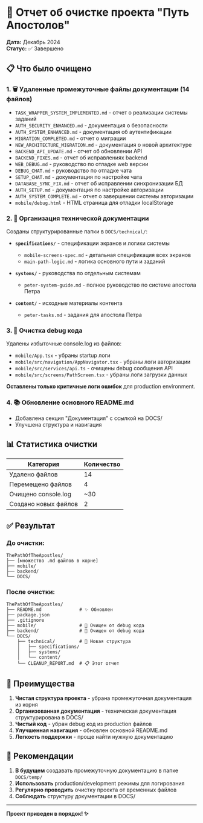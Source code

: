 # 🧹 Отчет об очистке проекта "Путь Апостолов"

**Дата:** Декабрь 2024  
**Статус:** ✅ Завершено

## 📋 Что было очищено

### 1. 🗑️ Удаленные промежуточные файлы документации (14 файлов)

- `TASK_WRAPPER_SYSTEM_IMPLEMENTED.md` - отчет о реализации системы заданий
- `AUTH_SECURITY_ENHANCED.md` - документация о безопасности
- `AUTH_SYSTEM_ENHANCED.md` - документация об аутентификации  
- `MIGRATION_COMPLETED.md` - отчет о миграции
- `NEW_ARCHITECTURE_MIGRATION.md` - документация о новой архитектуре
- `BACKEND_API_UPDATE.md` - отчет об обновлении API
- `BACKEND_FIXES.md` - отчет об исправлениях backend
- `WEB_DEBUG.md` - руководство по отладке web версии
- `DEBUG_CHAT.md` - руководство по отладке чата
- `SETUP_CHAT.md` - документация по настройке чата
- `DATABASE_SYNC_FIX.md` - отчет об исправлении синхронизации БД
- `AUTH_SETUP.md` - документация по настройке авторизации
- `AUTH_SYSTEM_COMPLETE.md` - отчет о завершении системы авторизации
- `mobile/debug.html` - HTML страница для отладки localStorage

### 2. 📁 Организация технической документации

Созданы структурированные папки в `DOCS/technical/`:

- **`specifications/`** - спецификации экранов и логики системы
  - `mobile-screens-spec.md` - детальная спецификация всех экранов
  - `main-path-logic.md` - логика основного пути и заданий

- **`systems/`** - руководства по отдельным системам
  - `peter-system-guide.md` - полное руководство по системе апостола Петра

- **`content/`** - исходные материалы контента
  - `peter-tasks.md` - задания для апостола Петра

### 3. 🧹 Очистка debug кода

Удалены избыточные console.log из файлов:

- `mobile/App.tsx` - убраны startup логи
- `mobile/src/navigation/AppNavigator.tsx` - убраны логи авторизации
- `mobile/src/services/api.ts` - очищены debug сообщения API
- `mobile/src/screens/PathScreen.tsx` - убраны логи загрузки данных

**Оставлены только критичные логи ошибок** для production environment.

### 4. 📚 Обновление основного README.md

- Добавлена секция "Документация" с ссылкой на DOCS/
- Улучшена структура и навигация

## 📊 Статистика очистки

| Категория | Количество |
|-----------|------------|
| Удалено файлов | 14 |
| Перемещено файлов | 4 |
| Очищено console.log | ~30 |
| Создано новых файлов | 2 |

## ✅ Результат

### До очистки:
```
ThePathOfTheApostles/
├── [множество .md файлов в корне]
├── mobile/
├── backend/
└── DOCS/
```

### После очистки:
```
ThePathOfTheApostles/
├── README.md              # ✨ Обновлен
├── package.json
├── .gitignore
├── mobile/                # 🧹 Очищен от debug кода
├── backend/               # 🧹 Очищен от debug кода  
└── DOCS/
    ├── technical/         # 📁 Новая структура
    │   ├── specifications/
    │   ├── systems/
    │   └── content/
    └── CLEANUP_REPORT.md  # 📋 Этот отчет
```

## 🎯 Преимущества

1. **Чистая структура проекта** - убрана промежуточная документация из корня
2. **Организованная документация** - техническая документация структурирована в DOCS/
3. **Чистый код** - убран debug код из production файлов
4. **Улучшенная навигация** - обновлен основной README.md
5. **Легкость поддержки** - проще найти нужную документацию

## 📝 Рекомендации

1. **В будущем** создавать промежуточную документацию в папке `DOCS/temp/`
2. **Использовать** production/development режимы для логирования
3. **Регулярно проводить** очистку проекта от временных файлов
4. **Соблюдать** структуру документации в DOCS/

---

**Проект приведен в порядок! ✨** 
